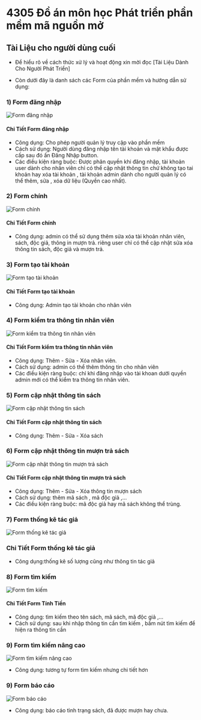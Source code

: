# 4305 Đồ án môn học Phát triển phần mềm mã nguồn mở
## Tài Liệu cho người dùng cuối
* Để hiểu rõ về cách thức xử lý và hoạt động xin mời đọc
[Tài Liệu Dành Cho Người Phát Triển]

* Còn dưới đây là danh sách các Form của phần mềm và hướng dẫn sử dụng:
### 1) Form đăng nhập
![Form đăng nhập ](https://github.com/Tw0Pig/Quanlythuvien/blob/master/%E2%80%8Chinh/formdn.PNG)
#### Chi Tiết Form đăng nhập
* Công dụng: Cho phép người quản lý truy cập vào phần mềm 
* Cách sử dụng: Người dùng đăng nhập tên tài khoản và mật khẩu được cấp sau đó ấn Đăng Nhập button.
* Các điều kiện ràng buộc: Được phân quyền khi đăng nhập, tài khoản user dành cho nhân viên chỉ có thể cập nhật thông tin chứ không tạo tai khoản hay xóa tài khoản 
, tài khoản admin dành cho người quản lý có thể thêm, sửa , xóa dữ liệu (Quyền cao nhất).

### 2) Form chính 
![Form chính ](https://github.com/Tw0Pig/Quanlythuvien/blob/master/%E2%80%8Chinh/dnduoiquyenadmin.PNG)
#### Chi Tiết Form chính 
* Công dụng: admin có thể sử dụng thêm sửa xóa tài khoản nhân viên, sách, độc giả, thông in mượn trả. riêng user chỉ có thể cập nhật sửa xóa thông tin sách, độc giả và mượn trả.

### 3) Form tạo tài khoản 
![Form tạo tài khoản ](https://github.com/Tw0Pig/Quanlythuvien/blob/master/%E2%80%8Chinh/taotk.PNG)
#### Chi Tiết Form tạo tài khoản 
* Công dụng: Admin tạo tài khoản cho nhân viên 

### 4) Form kiểm tra thông tin nhân viên  
![Form kiểm tra thông tin nhân viên  ](https://github.com/Tw0Pig/Quanlythuvien/blob/master/%E2%80%8Chinh/ktthongtinnv.PNG)
#### Chi Tiết Form kiểm tra thông tin nhân viên  
* Công dụng: Thêm - Sửa - Xóa nhân viên.
* Cách sử dụng: admin có thể thêm thông tin cho nhân viên 
* Các điều kiện ràng buộc: chỉ khi đăng nhập vào tài khoan dưới quyền admin mới có thể kiểm tra thông tin nhân viên.

### 5) Form cập nhật thông tin sách
![Form cập nhật thông tin sách ](https://github.com/Tw0Pig/Quanlythuvien/blob/master/%E2%80%8Chinh/cnthongtinsach.PNG)
#### Chi Tiết Form cập nhật thông tin sách
* Công dụng: Thêm - Sửa - Xóa sách

### 6) Form cập nhật thông tin mượn trả sách 
![Form cập nhật thông tin mượn trả sách  ](https://github.com/Tw0Pig/Quanlythuvien/blob/master/%E2%80%8Chinh/thongtinmuon.PNG)
#### Chi Tiết Form cập nhật thông tin mượn trả sách 
* Công dụng: Thêm - Sửa - Xóa thông tin mượn sách
* Cách sử dụng: thêm mã sách , mã độc giả ,...
* Các điều kiện ràng buộc: mã độc giả hay mã sách không thể trùng.

### 7) Form thống kê tác giả 
![Form thống kê tác giả  ](https://github.com/Tw0Pig/Quanlythuvien/blob/master/%E2%80%8Chinh/thongtintacgia.PNG)
### Chi Tiết Form thống kê tác giả 
* Công dụng:thống kê số lượng cũng như thông tin tác giả


### 8) Form tìm kiếm  
![Form tìm kiếm  ](https://github.com/Tw0Pig/Quanlythuvien/blob/master/%E2%80%8Chinh/timkiem.PNG)
#### Chi Tiết Form Tính Tiền 
* Công dụng: tìm kiếm theo tên sách, mã sách, mã độc giả ,...
* Cách sử dụng: sau khi nhập thông tin cần tìm kiếm , bấm nút tìm kiếm để hiện ra thông tin cần

### 9) Form tìm kiếm nâng cao
![Form tìm kiếm nâng cao ](https://github.com/Tw0Pig/Quanlythuvien/blob/master/%E2%80%8Chinh/timkiemnangcao.PNG)
* Công dụng: tương tự form tìm kiếm nhưng chi tiết hơn

### 9) Form báo cáo
![Form báo cáo ](https://github.com/Tw0Pig/Quanlythuvien/blob/master/%E2%80%8Chinh/baocaotinhtrangsach.PNG)
* Công dụng: báo cáo tình trạng sách, đã được mượn hay chưa.



